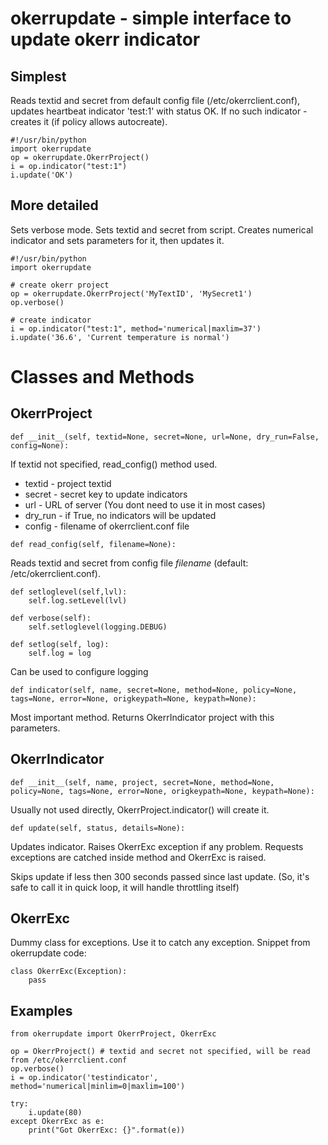 # okerrupdate - simple interface to update okerr indicator

## Simplest 

Reads textid and secret from default config file (/etc/okerrclient.conf), updates heartbeat indicator 'test:1' with status OK. If no such indicator - creates it (if policy allows autocreate). 
~~~
#!/usr/bin/python
import okerrupdate
op = okerrupdate.OkerrProject()
i = op.indicator("test:1")
i.update('OK')
~~~


## More detailed

Sets verbose mode. Sets textid and secret from script. Creates numerical indicator and sets parameters for it, then updates it.
~~~
#!/usr/bin/python
import okerrupdate

# create okerr project
op = okerrupdate.OkerrProject('MyTextID', 'MySecret1')
op.verbose()

# create indicator
i = op.indicator("test:1", method='numerical|maxlim=37')
i.update('36.6', 'Current temperature is normal')
~~~

# Classes and Methods

## OkerrProject

~~~
def __init__(self, textid=None, secret=None, url=None, dry_run=False, config=None):
~~~

If textid not specified, read_config() method used. 

- textid - project textid
- secret - secret key to update indicators
- url - URL of server (You dont need to use it in most cases)
- dry_run - if True, no indicators will be updated
- config - filename of okerrclient.conf file

~~~
def read_config(self, filename=None):
~~~
Reads textid and secret from config file *filename* (default: /etc/okerrclient.conf). 


~~~
def setloglevel(self,lvl):
    self.log.setLevel(lvl)
        
def verbose(self):
    self.setloglevel(logging.DEBUG)

def setlog(self, log):
    self.log = log
~~~

Can be used to configure logging

~~~
def indicator(self, name, secret=None, method=None, policy=None, tags=None, error=None, origkeypath=None, keypath=None):
~~~
Most important method. Returns OkerrIndicator project with this parameters.

## OkerrIndicator
~~~
def __init__(self, name, project, secret=None, method=None, policy=None, tags=None, error=None, origkeypath=None, keypath=None):
~~~
Usually not used directly, OkerrProject.indicator() will create it.

~~~
def update(self, status, details=None):
~~~
Updates indicator. Raises OkerrExc exception if any problem. Requests exceptions are catched inside method and OkerrExc is raised.

Skips update if less then 300 seconds passed since last update. (So, it's safe to call it in quick loop, it will handle throttling itself)

## OkerrExc
Dummy class for exceptions. Use it to catch any exception. Snippet from okerrupdate code:
~~~
class OkerrExc(Exception):
    pass
~~~

## Examples
~~~
from okerrupdate import OkerrProject, OkerrExc

op = OkerrProject() # textid and secret not specified, will be read from /etc/okerrclient.conf
op.verbose()
i = op.indicator('testindicator', method='numerical|minlim=0|maxlim=100')

try:
    i.update(80)
except OkerrExc as e:
    print("Got OkerrExc: {}".format(e))
~~~

